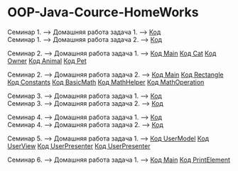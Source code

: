 # OOP-Java-Cource-HomeWorks

Семинар 1. --> Домашняя работа задача 1. --> [Код](/homeworks/homework01/task01/Cat.java)  
Семинар 1. --> Домашняя работа задача 2. --> [Код](/homeworks/homework01/task02/Rectangle.java)

Семинар 2. --> Домашняя работа задача 1. --> [Код Main](/homeworks/homework02/task01/Main.java) [Код Cat](/homeworks/homework02/task01/Cat.java) [Код Owner](/homeworks/homework02/task01/Owner.java) [Код Animal](/homeworks/homework02/task01/Animal.java) [Код Pet](/homeworks/homework02/task01/Pet.java)

Семинар 2. --> Домашняя работа задача 2. --> [Код Main](/homeworks/homework02/task02/Main.java) [Код Rectangle](/homeworks/homework02/task02/Rectangle.java) [Код Constants](/homeworks/homework02/task02/Constants.java) [Код BasicMath](/homeworks/homework02/task02/BasicMath.java) [Код MathHelper](/homeworks/homework02/task02/MathHelper.java) [Код MathOperation](/homeworks/homework02/task02/MathOperation.java)

Семинар 3. --> Домашняя работа задача 1. --> [Код](/homeworks/homework03/task1/MainRectangle.java)  
Семинар 3. --> Домашняя работа задача 2. --> [Код](/homeworks/homework03/task2/ComparatorAnimal.java)

Семинар 4. --> Домашняя работа задача 1. --> [Код](/homeworks/homework04/task1/PrintElement.java)  
Семинар 4. --> Домашняя работа задача 2. --> [Код](/homeworks/homework04/task2/Main.java)

Семинар 5. --> Домашняя работа задача 1. --> [Код UserModel](/homeworks/homework05/UserModel.java) [Код UserView](/homeworks/homework05/UserView.java) [Код UserPresenter](/homeworks/homework05/UserPresenter.java) [Код UserPresenter](/homeworks/homework05/UserManagementApp.java)

Семинар 6. --> Домашняя работа задача 1. --> [Код Main](/homeworks/homework06/Main.java) [Код PrintElement](/homeworks/homework06/PrintElement.java)
